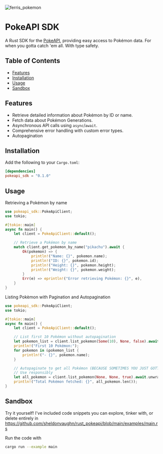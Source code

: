 
![ferris_pokemon](https://github.com/user-attachments/assets/9b99964a-2a99-4805-96df-c0b29c83f7df)

# PokeAPI SDK

A Rust SDK for the [PokeAPI](https://pokeapi.co/), providing easy access to Pokémon data. For when you gotta catch 'em all. With type safety.

## Table of Contents

- [Features](#features)
- [Installation](#installation)
- [Usage](#usage)
- [Sandbox](#sandbox)


## Features

- Retrieve detailed information about Pokémon by ID or name.
- Fetch data about Pokémon Generations.
- Asynchronous API calls using `async`/`await`.
- Comprehensive error handling with custom error types.
- Autopagination

## Installation

Add the following to your `Cargo.toml`:

```toml
[dependencies]
pokeapi_sdk = "0.1.0"
```

## Usage

Retrieving a Pokémon by name

```rust
use pokeapi_sdk::PokeApiClient;
use tokio;

#[tokio::main]
async fn main() {
    let client = PokeApiClient::default();

    // Retrieve a Pokémon by name
    match client.get_pokemon_by_name("pikachu").await {
        Ok(pokemon) => {
            println!("Name: {}", pokemon.name);
            println!("ID: {}", pokemon.id);
            println!("Height: {}", pokemon.height);
            println!("Weight: {}", pokemon.weight);
        }
        Err(e) => eprintln!("Error retrieving Pokémon: {}", e),
    }
}
```

Listing Pokèmon with Pagination and Autopagination

```rust
use pokeapi_sdk::PokeApiClient;
use tokio;

#[tokio::main]
async fn main() {
    let client = PokeApiClient::default();

    // List first 10 Pokémon without autopagination
    let pokemon_list = client.list_pokemon(Some(10), None, false).await.unwrap();
    println!("First 10 Pokémon:");
    for pokemon in &pokemon_list {
        println!("- {}", pokemon.name);
    }

    // Autopaginate to get all Pokémon (BECAUSE SOMETIMES YOU JUST GOTTA CATCH 'EM ALL)
    // Use responsibly
    let all_pokemon = client.list_pokemon(None, None, true).await.unwrap();
    println!("Total Pokémon fetched: {}", all_pokemon.len());
}
```

## Sandbox

Try it yourself! I've included code snippets you can explore, tinker with, or delete entirely in https://github.com/sheldonvaughn/rust_pokeapi/blob/main/examples/main.rs

Run the code with

```bash
cargo run --example main


